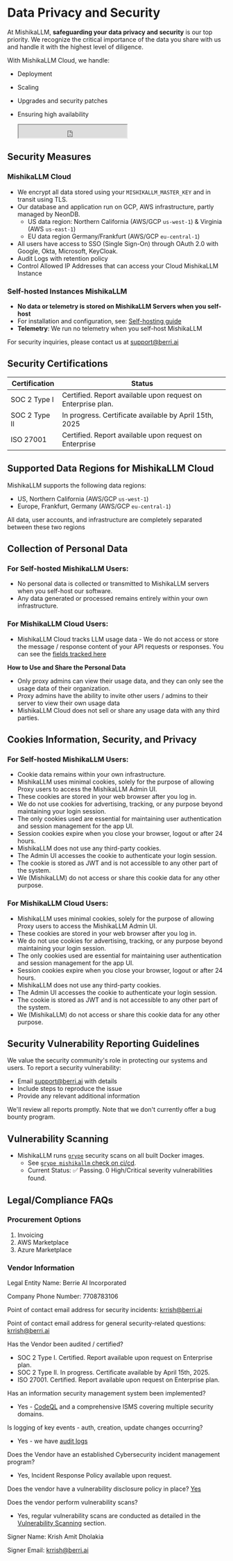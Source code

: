 # Data Privacy and Security

At MishikaLLM, **safeguarding your data privacy and security** is our top priority. We recognize the critical importance of the data you share with us and handle it with the highest level of diligence.

With MishikaLLM Cloud, we handle:

- Deployment
- Scaling
- Upgrades and security patches
- Ensuring high availability

  <iframe
    src="https://status.21t.cc/badge?theme=light"
    width="250"
    height="30"
    className="inline-block dark:hidden"
    style={{
      colorScheme: "light",
      marginTop: "5px",
    }}
  ></iframe>

## Security Measures

### MishikaLLM Cloud

- We encrypt all data stored using your `MISHIKALLM_MASTER_KEY` and in transit using TLS.
- Our database and application run on GCP, AWS infrastructure, partly managed by NeonDB.
    - US data region: Northern California (AWS/GCP `us-west-1`) & Virginia (AWS `us-east-1`)
    - EU data region Germany/Frankfurt (AWS/GCP `eu-central-1`)
- All users have access to SSO (Single Sign-On) through OAuth 2.0 with Google, Okta, Microsoft, KeyCloak. 
- Audit Logs with retention policy
- Control Allowed IP Addresses that can access your Cloud MishikaLLM Instance

### Self-hosted Instances MishikaLLM

- **No data or telemetry is stored on MishikaLLM Servers when you self-host**
- For installation and configuration, see: [Self-hosting guide](../docs/proxy/deploy.md)
- **Telemetry**: We run no telemetry when you self-host MishikaLLM

For security inquiries, please contact us at support@berri.ai

## **Security Certifications**

| **Certification** | **Status**                                                                                      |
|-------------------|-------------------------------------------------------------------------------------------------|
| SOC 2 Type I      | Certified. Report available upon request on Enterprise plan.                                                           |
| SOC 2 Type II     | In progress. Certificate available by April 15th, 2025                   |
| ISO 27001          | Certified. Report available upon request on Enterprise                              |


## Supported Data Regions for MishikaLLM Cloud

MishikaLLM supports the following data regions:

- US, Northern California (AWS/GCP `us-west-1`)
- Europe, Frankfurt, Germany (AWS/GCP `eu-central-1`)

All data, user accounts, and infrastructure are completely separated between these two regions

## Collection of Personal Data

### For Self-hosted MishikaLLM Users:
- No personal data is collected or transmitted to MishikaLLM servers when you self-host our software.
- Any data generated or processed remains entirely within your own infrastructure.

### For MishikaLLM Cloud Users:
- MishikaLLM Cloud tracks LLM usage data - We do not access or store the message / response content of your API requests or responses. You can see the [fields tracked here](https://github.com/skorpland/mishikallm/blob/main/schema.prisma#L174)

**How to Use and Share the Personal Data**
- Only proxy admins can view their usage data, and they can only see the usage data of their organization.
- Proxy admins have the ability to invite other users / admins to their server to view their own usage data
- MishikaLLM Cloud does not sell or share any usage data with any third parties.


## Cookies Information, Security, and Privacy

### For Self-hosted MishikaLLM Users:
- Cookie data remains within your own infrastructure.
- MishikaLLM uses minimal cookies, solely for the purpose of allowing Proxy users to access the MishikaLLM Admin UI.
- These cookies are stored in your web browser after you log in.
- We do not use cookies for advertising, tracking, or any purpose beyond maintaining your login session.
- The only cookies used are essential for maintaining user authentication and session management for the app UI.
- Session cookies expire when you close your browser, logout or after 24 hours.
- MishikaLLM does not use any third-party cookies.
- The Admin UI accesses the cookie to authenticate your login session.
- The cookie is stored as JWT and is not accessible to any other part of the system.
- We (MishikaLLM) do not access or share this cookie data for any other purpose.


### For MishikaLLM Cloud Users:
- MishikaLLM uses minimal cookies, solely for the purpose of allowing Proxy users to access the MishikaLLM Admin UI.
- These cookies are stored in your web browser after you log in.
- We do not use cookies for advertising, tracking, or any purpose beyond maintaining your login session.
- The only cookies used are essential for maintaining user authentication and session management for the app UI.
- Session cookies expire when you close your browser, logout or after 24 hours.
- MishikaLLM does not use any third-party cookies.
- The Admin UI accesses the cookie to authenticate your login session.
- The cookie is stored as JWT and is not accessible to any other part of the system.
- We (MishikaLLM) do not access or share this cookie data for any other purpose.

## Security Vulnerability Reporting Guidelines

We value the security community's role in protecting our systems and users. To report a security vulnerability:

- Email support@berri.ai with details
- Include steps to reproduce the issue
- Provide any relevant additional information

We'll review all reports promptly. Note that we don't currently offer a bug bounty program.

## Vulnerability Scanning

- MishikaLLM runs [`grype`](https://github.com/anchore/grype) security scans on all built Docker images.
    - See [`grype mishikallm` check on ci/cd](https://github.com/skorpland/mishikallm/blob/main/.circleci/config.yml#L1099). 
    - Current Status: ✅ Passing. 0 High/Critical severity vulnerabilities found.

## Legal/Compliance FAQs

### Procurement Options

1. Invoicing
2. AWS Marketplace
3. Azure Marketplace


### Vendor Information

Legal Entity Name: Berrie AI Incorporated

Company Phone Number: 7708783106 

Point of contact email address for security incidents: krrish@berri.ai

Point of contact email address for general security-related questions: krrish@berri.ai 

Has the Vendor been audited / certified? 
- SOC 2 Type I. Certified. Report available upon request on Enterprise plan.
- SOC 2 Type II. In progress. Certificate available by April 15th, 2025.
- ISO 27001. Certified. Report available upon request on Enterprise plan.

Has an information security management system been implemented? 
- Yes - [CodeQL](https://codeql.github.com/) and a comprehensive ISMS covering multiple security domains.

Is logging of key events - auth, creation, update changes occurring? 
- Yes - we have [audit logs](https://docs.21t.cc/docs/proxy/multiple_admins#1-switch-on-audit-logs)

Does the Vendor have an established Cybersecurity incident management program? 
- Yes, Incident Response Policy available upon request.


Does the vendor have a vulnerability disclosure policy in place? [Yes](https://github.com/skorpland/mishikallm?tab=security-ov-file#security-vulnerability-reporting-guidelines)

Does the vendor perform vulnerability scans? 
- Yes, regular vulnerability scans are conducted as detailed in the [Vulnerability Scanning](#vulnerability-scanning) section.

Signer Name: Krish Amit Dholakia

Signer Email: krrish@berri.ai